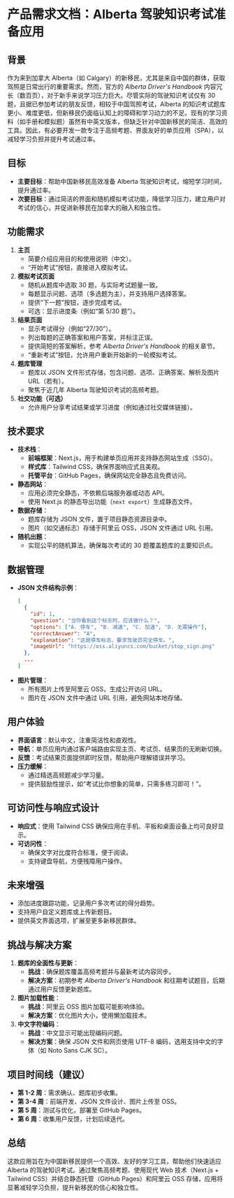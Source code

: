 # 产品需求文档：Alberta 驾驶知识考试准备应用

## 背景
作为来到加拿大 Alberta（如 Calgary）的新移民，尤其是来自中国的群体，获取驾照是日常出行的重要需求。然而，官方的 *Alberta Driver's Handbook* 内容冗长（数百页），对于新手来说学习压力巨大。尽管实际的驾驶知识考试仅有 30 题，且据已参加考试的朋友反馈，相较于中国驾照考试，Alberta 的知识考试题库更小、难度更低，但新移民仍面临认知上的障碍和学习动力的不足。现有的学习资料（如手册和模拟题）虽然有中英文版本，但缺乏针对中国新移民的简洁、高效的工具。因此，有必要开发一款专注于高频考题、界面友好的单页应用（SPA），以减轻学习负担并提升考试通过率。

## 目标
- **主要目标**：帮助中国新移民高效准备 Alberta 驾驶知识考试，缩短学习时间，提升通过率。
- **次要目标**：通过简洁的界面和随机模拟考试功能，降低学习压力，建立用户对考试的信心，并促进新移民在加拿大的融入和独立性。

## 功能需求
1. **主页**
   - 简要介绍应用目的和使用说明（中文）。
   - “开始考试”按钮，直接进入模拟考试。
2. **模拟考试页面**
   - 随机从题库中选取 30 题，与实际考试题量一致。
   - 每题显示问题、选项（多选题为主），并支持用户选择答案。
   - 提供“下一题”按钮，逐步完成考试。
   - 可选：显示进度条（例如“第 5/30 题”）。
3. **结果页面**
   - 显示考试得分（例如“27/30”）。
   - 列出每题的正确答案和用户答案，并标注正误。
   - 提供简短的答案解析，参考 *Alberta Driver's Handbook* 的相关章节。
   - “重新考试”按钮，允许用户重新开始新的一轮模拟考试。
4. **题库管理**
   - 题库以 JSON 文件形式存储，包含问题、选项、正确答案、解析及图片 URL（若有）。
   - 聚焦于近几年 Alberta 驾驶知识考试的高频考题。
5. **社交功能（可选）**
   - 允许用户分享考试结果或学习进度（例如通过社交媒体链接）。

## 技术要求
- **技术栈**：
  - **前端框架**：Next.js，用于构建单页应用并支持静态网站生成（SSG）。
  - **样式库**：Tailwind CSS，确保界面响应式且美观。
  - **托管平台**：GitHub Pages，确保网站完全静态且免费访问。
- **静态网站**：
  - 应用必须完全静态，不依赖后端服务器或动态 API。
  - 使用 Next.js 的静态导出功能（`next export`）生成静态文件。
- **数据存储**：
  - 题库存储为 JSON 文件，置于项目静态资源目录中。
  - 图片（如交通标志）存储于阿里云 OSS，JSON 文件通过 URL 引用。
- **随机出题**：
  - 实现公平的随机算法，确保每次考试的 30 题覆盖题库的主要知识点。

## 数据管理
- **JSON 文件结构示例**：
  ```json
  [
    {
      "id": 1,
      "question": "当你看到这个标志时，应该做什么？",
      "options": ["A. 停车", "B. 减速", "C. 加速", "D. 无需操作"],
      "correctAnswer": "A",
      "explanation": "这是停车标志，要求驾驶员完全停车。",
      "imageUrl": "https://oss.aliyuncs.com/bucket/stop_sign.png"
    },
    ...
  ]
  ```
- **图片管理**：
  - 所有图片上传至阿里云 OSS，生成公开访问 URL。
  - 图片在 JSON 文件中通过 URL 引用，避免网站本地存储。

## 用户体验
- **界面语言**：默认中文，注重简洁性和直观性。
- **导航**：单页应用内通过客户端路由实现主页、考试页、结果页的无刷新切换。
- **反馈**：考试结果页面提供即时反馈，帮助用户理解错误并学习。
- **压力缓解**：
  - 通过精选高频题减少学习量。
  - 提供鼓励性提示，如“考试比你想象的简单，只需多练习即可！”。

## 可访问性与响应式设计
- **响应式**：使用 Tailwind CSS 确保应用在手机、平板和桌面设备上均可良好显示。
- **可访问性**：
  - 确保文字对比度符合标准，便于阅读。
  - 支持键盘导航，方便残障用户操作。

## 未来增强
- 添加进度跟踪功能，记录用户多次考试的得分趋势。
- 支持用户自定义题库或上传新题目。
- 提供英文界面选项，扩展至更多新移民群体。

## 挑战与解决方案
1. **题库的全面性与更新**：
   - **挑战**：确保题库覆盖高频考题并与最新考试内容同步。
   - **解决方案**：初期参考 *Alberta Driver's Handbook* 和往期考试题目，后期通过用户反馈更新题库。
2. **图片加载性能**：
   - **挑战**：阿里云 OSS 图片加载可能影响体验。
   - **解决方案**：优化图片大小，使用懒加载技术。
3. **中文字符编码**：
   - **挑战**：中文显示可能出现编码问题。
   - **解决方案**：确保 JSON 文件和网页使用 UTF-8 编码，选用支持中文的字体（如 Noto Sans CJK SC）。

## 项目时间线（建议）
- **第 1-2 周**：需求确认、题库初步收集。
- **第 3-4 周**：前端开发、JSON 文件设计、图片上传至 OSS。
- **第 5 周**：测试与优化，部署至 GitHub Pages。
- **第 6 周**：收集用户反馈，计划后续迭代。

## 总结
这款应用旨在为中国新移民提供一个高效、友好的学习工具，帮助他们快速适应 Alberta 的驾驶知识考试。通过聚焦高频考题、使用现代 Web 技术（Next.js + Tailwind CSS）并结合静态托管（GitHub Pages）和阿里云 OSS 存储，应用将显著减轻学习负担，提升新移民的信心和独立性。